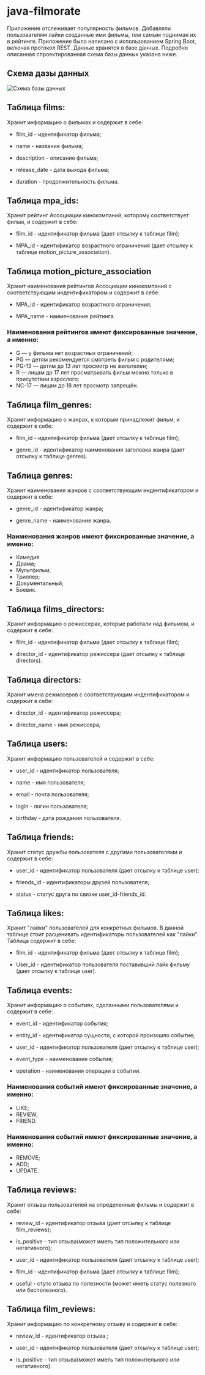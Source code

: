 # java-filmorate
Приложение отслеживает популярность фильмов. 
Добавляли пользователям лайки созданные ими фильмы,
тем самым поднимая их в рейтинге.
Приложение было написано с использованием Spring Boot, включая протокол REST. 
Данные хранятся в базе данных.
Подробно описанная спроектированная схема базы данных указана ниже.

## Схема дазы данных

![Схема базы данных](https://github.com/Kriglzz/java-filmorate/blob/main/DATA-BASE.PNG)

## Таблица films:
Хранит информацию о фильмах и содержит в себе:

* film_id - идентификатор фильма;

* name - название фильма;

* description - описание фильма;

* release_date - дата выхода фильма;

* duration - продолжительность фильма.

## Таблица mpa_ids:
Хранит рейтинг Ассоциации кинокомпаний, которому соответствует фильм, и содержит в себе:

* film_id - идентификатор фильма (дает отсылку к таблице film);

* MPA_id - идентификатор возрастного ограничения (дает отсылку к таблице motion_picture_association).

## Таблица motion_picture_association
Хранит наименования рейтингов Ассоциации кинокомпаний с соответствующим индентификатором и содержит в себе:

* MPA_id - идентификатор возрастного ограничения;

* MPA_name - наименование рейтинга.

### Наименования рейтингов имеют фиксированные значение, а именно:

- G — у фильма нет возрастных ограничений;
- PG — детям рекомендуется смотреть фильм с родителями;
- PG-13 — детям до 13 лет просмотр не желателен;
- R — лицам до 17 лет просматривать фильм можно только в присутствии взрослого;
- NC-17 — лицам до 18 лет просмотр запрещён.

## Таблица film_genres:

Хранит информацию о жанрах, к которым принадлежит фильм, и содержит в себе:

* film_id - идентификатор фильма (дает отсылку к таблице film);

* genre_id - идентификатор наименования заголовка жанра (дает отсылку к таблице genres).

## Таблица genres:

Хранит наименования жанров с соответствующим индентификатором и содержит в себе:

* genre_id - идентификатор жанра;

* genre_name - наименование жанра.

### Наименования жанров имеют фиксированные значение, а именно:

- Комедия
- Драма;
- Мультфильм;
- Триллер;
- Документальный;
- Боевик.

## Таблица films_directors:

Хранит информацию о режиссерах, которые работали над фильмом, и содержит в себе:

* film_id - идентификатор фильма (дает отсылку к таблице film);

* director_id - идентификатор режиссера (дает отсылку к таблице directors).

## Таблица directors:

Хранит имена режиссеров с соответствующим индентификатором и содержит в себе:

* director_id - идентификатор режиссера;

* director_name - имя режиссера;

## Таблица users:

Хранит информацию пользователей и содержит в себе:

* user_id - идентификатор пользователя;

* name - имя пользователя;

* email - почта пользователя;

* login - логин пользователя;

* birthday - дата рождения пользователя.

## Таблица friends:

Хранит статус дружбы пользователя с другими пользователями и содержит в себе:

* user_id - идентификатор пользователя (дает отсылку к таблице user);

* friends_id - идентификаторы друзей пользователя;

* status - статус друга по связке user_id-friends_id.

## Таблица likes:

Хранит "лайки" пользователей для конкретных фильмов.
В данной таблице стоит расценивать идентификаторы пользователей как "лайки".
Таблица содержит в себе:

* film_id - идентификатор фильма (дает отсылку к таблице film);

* User_id - идентификатор пользователя поставивший лайк фильму (дает отсылку к таблице user).

## Таблица events:

Хранит информацию о событиях, сделанными пользователями и содержит в себе:

* event_id - идентификатор события;

* entity_id  - идентификатор сущности, с которой произошло событие;

* user_id - идентификатор пользователя (дает отсылку к таблице user);

* event_type - наименование события;

* operation - наименования операции в событии.

### Наименования событий имеют фиксированные значение, а именно:

- LIKE;
- REVIEW;
- FRIEND.

### Наименования событий имеют фиксированные значение, а именно:

- REMOVE;
- ADD;
- UPDATE.

## Таблица reviews:

Хранит отзывы пользователей на определенные фильмы и содержит в себе:

* review_id - идентификатор отзыва (дает отсылку к таблице film_reviews);

* is_positive - тип отзыва(может иметь тип положительного или негативного);

* user_id - идентификатор пользователя (дает отсылку к таблице user);

* film_id - идентификатор фильма (дает отсылку к таблице film);

* useful - стутс отзыва по полезности (может иметь статус полезного или бесполезного).

## Таблица film_reviews:

Хранит информацию по конкретному отзыву и содержит в себе:

* review_id - идентификатор отзыва ;

* user_id - идентификатор пользователя (дает отсылку к таблице user);

* is_positive - тип отзыва(может иметь тип положительного или негативного).
